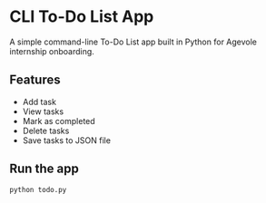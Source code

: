 # CLI To-Do List App

A simple command-line To-Do List app built in Python for Agevole internship onboarding.

## Features
- Add task
- View tasks
- Mark as completed
- Delete tasks
- Save tasks to JSON file

## Run the app
```bash
python todo.py
